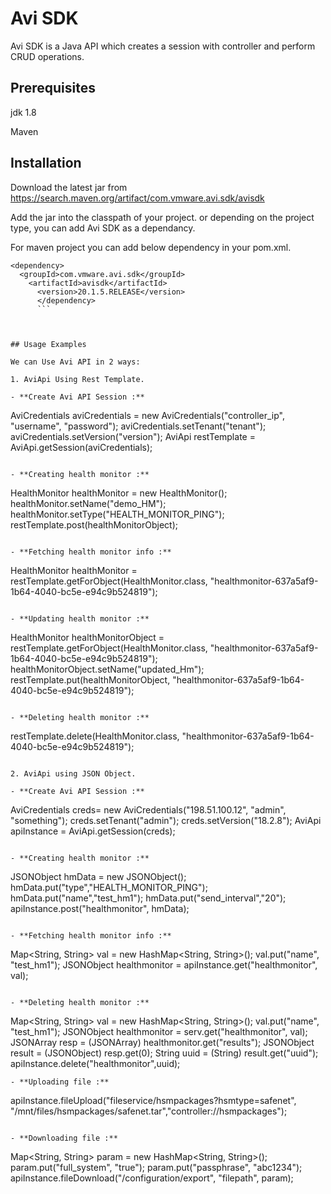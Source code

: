 # Avi SDK

Avi SDK is a Java API which creates a session with controller and perform CRUD operations.

## Prerequisites
jdk 1.8

Maven
## Installation



Download the latest jar from https://search.maven.org/artifact/com.vmware.avi.sdk/avisdk

Add the jar into the classpath of your project. or depending on the project type,
you can add Avi SDK as a dependancy.

For maven project you can add below dependency in your pom.xml.
```buildoutcfg
<dependency>
  <groupId>com.vmware.avi.sdk</groupId>
    <artifactId>avisdk</artifactId>
      <version>20.1.5.RELEASE</version>
      </dependency>
      ```



## Usage Examples

We can Use Avi API in 2 ways:

1. AviApi Using Rest Template.

- **Create Avi API Session :**
```
AviCredentials aviCredentials = new AviCredentials("controller_ip", "username", "password");
aviCredentials.setTenant("tenant");
aviCredentials.setVersion("version");
AviApi restTemplate = AviApi.getSession(aviCredentials);
```

- **Creating health monitor :**
```
HealthMonitor healthMonitor = new HealthMonitor();
healthMonitor.setName("demo_HM");
healthMonitor.setType("HEALTH_MONITOR_PING");
restTemplate.post(healthMonitorObject);
```

- **Fetching health monitor info :**
```
HealthMonitor healthMonitor = restTemplate.getForObject(HealthMonitor.class, "healthmonitor-637a5af9-1b64-4040-bc5e-e94c9b524819");
```

- **Updating health monitor :**
```
HealthMonitor healthMonitorObject = restTemplate.getForObject(HealthMonitor.class, "healthmonitor-637a5af9-1b64-4040-bc5e-e94c9b524819");
healthMonitorObject.setName("updated_Hm");
restTemplate.put(healthMonitorObject, "healthmonitor-637a5af9-1b64-4040-bc5e-e94c9b524819");
```

- **Deleting health monitor :**
```
restTemplate.delete(HealthMonitor.class, "healthmonitor-637a5af9-1b64-4040-bc5e-e94c9b524819");
```

2. AviApi using JSON Object.

- **Create Avi API Session :**
```
AviCredentials creds= new AviCredentials("198.51.100.12", "admin", "something");
creds.setTenant("admin");
creds.setVersion("18.2.8");
AviApi apiInstance = AviApi.getSession(creds);
```

- **Creating health monitor :**
```
JSONObject hmData = new JSONObject();
hmData.put("type","HEALTH_MONITOR_PING");
hmData.put("name","test_hm1");
hmData.put("send_interval","20");
apiInstance.post("healthmonitor", hmData);
```

- **Fetching health monitor info :**
```
Map<String, String> val = new HashMap<String, String>();
val.put("name", "test_hm1");
JSONObject healthmonitor = apiInstance.get("healthmonitor", val);
```

- **Deleting health monitor :**
```
Map<String, String> val = new HashMap<String, String>();
val.put("name", "test_hm1");
JSONObject healthmonitor = serv.get("healthmonitor", val);
JSONArray resp = (JSONArray) healthmonitor.get("results");
JSONObject result = (JSONObject) resp.get(0);
String uuid = (String) result.get("uuid");
apiInstance.delete("healthmonitor",uuid);
```
- **Uploading file :**
```
apiInstance.fileUpload("fileservice/hsmpackages?hsmtype=safenet", "/mnt/files/hsmpackages/safenet.tar","controller://hsmpackages");
```

- **Downloading file :**
```
Map<String, String> param = new HashMap<String, String>();
param.put("full_system", "true");
param.put("passphrase", "abc1234");
apiInstance.fileDownload("/configuration/export", "filepath", param);
```
